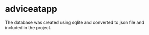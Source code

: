 # adviceatapp

The database was created using sqlite and converted to json file and included in the project.
